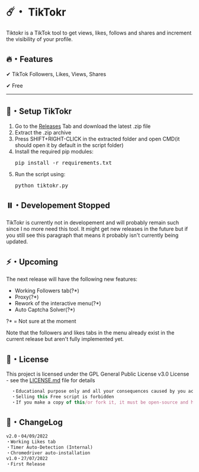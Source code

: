 # ☄️・ TikTokr

Tiktokr is a TikTok tool to get views, likes, follows and shares and increment the visibility of your profile.

## 🔥・Features

✔ TikTok Followers, Likes, Views, Shares

✔ Free

---

## 🚀・Setup TikTokr

1. Go to the [Releases](https://github.com/ersignee/TikTokr/releases) Tab and download the latest .zip file
2. Extract the .zip archive
3. Press SHIFT+RIGHT-CLICK in the extracted folder and open CMD(it should open it by default in the script folder)
4. Install the required pip modules:
   <pre>pip install -r requirements.txt</pre>
5. Run the script using:
   <pre>python tiktokr.py</pre>

## ⏸️・Developement Stopped
TikTokr is currently not in developement and will probably remain such since I no more need this tool. It might get new releases in the future but if you still see this paragraph that means it probably isn't currently being updated.

## ⚡️・Upcoming

The next release will have the following new features:
- Working Followers tab(?*)
- Proxy(?*)
- Rework of the interactive menu(?*)
- Auto Captcha Solver(?*)

?* = Not sure at the moment

Note that the followers and likes tabs in the menu already exist in the current release but aren't fully implemented yet.

## 📄・License

This project is licensed under the GPL General Public License v3.0 License - see the [LICENSE.md](./LICENSE) file for details
```js
  ・Educational purpose only and all your consequences caused by you actions is your responsibility
  ・Selling this Free script is forbidden
  ・If you make a copy of this/or fork it, it must be open-source and have credits linking to this repo
```

## 💭・ChangeLog

```diff
v2.0・04/09/2022
・Working Likes tab
・Timer Auto-Detection (Internal)
・Chromedriver auto-installation
v1.0・27/07/2022
・First Release
```
